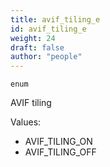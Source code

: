 ```yaml
---
title: avif_tiling_e
id: avif_tiling_e
weight: 24
draft: false
author: "people"
---
```


`enum`

AVIF tiling

Values:
* AVIF_TILING_ON
* AVIF_TILING_OFF
